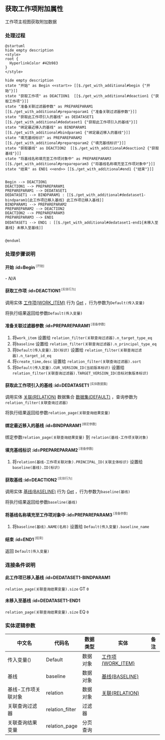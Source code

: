 ## 获取工作项附加属性 <!-- {docsify-ignore-all} -->

   工作项主视图获取附加数据

### 处理过程

```plantuml
@startuml
hide empty description
<style>
root {
  HyperlinkColor #42b983
}
</style>

hide empty description
state "开始" as Begin <<start>> [[$./get_with_additional#begin {"开始"}]]
state "获取工作项" as DEACTION1  [[$./get_with_additional#deaction1 {"获取工作项"}]]
state "准备关联过滤器参数" as PREPAREPARAM1  [[$./get_with_additional#prepareparam1 {"准备关联过滤器参数"}]]
state "获取此工作项引入的基线" as DEDATASET1  [[$./get_with_additional#dedataset1 {"获取此工作项引入的基线"}]]
state "绑定最近移入的基线" as BINDPARAM1  [[$./get_with_additional#bindparam1 {"绑定最近移入的基线"}]]
state "填充基线标识" as PREPAREPARAM2  [[$./get_with_additional#prepareparam2 {"填充基线标识"}]]
state "获取基线" as DEACTION2  [[$./get_with_additional#deaction2 {"获取基线"}]]
state "将基线名称填充至工作项对象中" as PREPAREPARAM3  [[$./get_with_additional#prepareparam3 {"将基线名称填充至工作项对象中"}]]
state "结束" as END1 <<end>> [[$./get_with_additional#end1 {"结束"}]]


Begin --> DEACTION1
DEACTION1 --> PREPAREPARAM1
PREPAREPARAM1 --> DEDATASET1
DEDATASET1 --> BINDPARAM1 : [[$./get_with_additional#dedataset1-bindparam1{此工作项已移入基线} 此工作项已移入基线]]
BINDPARAM1 --> PREPAREPARAM2
PREPAREPARAM2 --> DEACTION2
DEACTION2 --> PREPAREPARAM3
PREPAREPARAM3 --> END1
DEDATASET1 --> END1 : [[$./get_with_additional#dedataset1-end1{未移入至基线} 未移入至基线]]


@enduml
```


### 处理步骤说明

#### 开始 :id=Begin<sup class="footnote-symbol"> <font color=gray size=1>[开始]</font></sup>



*- N/A*
#### 获取工作项 :id=DEACTION1<sup class="footnote-symbol"> <font color=gray size=1>[实体行为]</font></sup>



调用实体 [工作项(WORK_ITEM)](module/ProjMgmt/work_item.md) 行为 [Get](module/ProjMgmt/work_item#行为) ，行为参数为`Default(传入变量)`

将执行结果返回给参数`Default(传入变量)`

#### 准备关联过滤器参数 :id=PREPAREPARAM1<sup class="footnote-symbol"> <font color=gray size=1>[准备参数]</font></sup>



1. 将`work_item` 设置给  `relation_filter(关联查询过滤器).n_target_type_eq`
2. 将`baseline` 设置给  `relation_filter(关联查询过滤器).n_principal_type_eq`
3. 将`Default(传入变量).ID(标识)` 设置给  `relation_filter(关联查询过滤器).n_target_id_eq`
4. 将`create_time,desc` 设置给  `relation_filter(关联查询过滤器).sort`
5. 将`Default(传入变量).CUR_VERSION_ID(当前版本标识)` 设置给  `relation_filter(关联查询过滤器).TARGET_VERSION_ID(目标对象版本标识)`

#### 获取此工作项引入的基线 :id=DEDATASET1<sup class="footnote-symbol"> <font color=gray size=1>[实体数据集]</font></sup>



调用实体 [关联(RELATION)](module/Base/relation.md) 数据集合 [数据集(DEFAULT)](module/Base/relation#数据集合) ，查询参数为`relation_filter(关联查询过滤器)`

将执行结果返回给参数`relation_page(关联查询结果变量)`

#### 绑定最近移入的基线 :id=BINDPARAM1<sup class="footnote-symbol"> <font color=gray size=1>[绑定参数]</font></sup>



绑定参数`relation_page(关联查询结果变量)` 到 `relation(基线-工作项关联对象)`
#### 填充基线标识 :id=PREPAREPARAM2<sup class="footnote-symbol"> <font color=gray size=1>[准备参数]</font></sup>



1. 将`relation(基线-工作项关联对象).PRINCIPAL_ID(关联主体标识)` 设置给  `baseline(基线).ID(标识)`

#### 获取基线 :id=DEACTION2<sup class="footnote-symbol"> <font color=gray size=1>[实体行为]</font></sup>



调用实体 [基线(BASELINE)](module/Base/baseline.md) 行为 [Get](module/Base/baseline#行为) ，行为参数为`baseline(基线)`

将执行结果返回给参数`baseline(基线)`

#### 将基线名称填充至工作项对象中 :id=PREPAREPARAM3<sup class="footnote-symbol"> <font color=gray size=1>[准备参数]</font></sup>



1. 将`baseline(基线).NAME(名称)` 设置给  `Default(传入变量).baseline_name`

#### 结束 :id=END1<sup class="footnote-symbol"> <font color=gray size=1>[结束]</font></sup>



返回 `Default(传入变量)`


### 连接条件说明
#### 此工作项已移入基线 :id=DEDATASET1-BINDPARAM1

`relation_page(关联查询结果变量).size` GT `0`
#### 未移入至基线 :id=DEDATASET1-END1

`relation_page(关联查询结果变量).size` EQ `0`


### 实体逻辑参数

|    中文名   |    代码名    |  数据类型    |  实体   |备注 |
| --------| --------| -------- | -------- | --------   |
|传入变量(<i class="fa fa-check"/></i>)|Default|数据对象|[工作项(WORK_ITEM)](module/ProjMgmt/work_item.md)||
|基线|baseline|数据对象|[基线(BASELINE)](module/Base/baseline.md)||
|基线-工作项关联对象|relation|数据对象|[关联(RELATION)](module/Base/relation.md)||
|关联查询过滤器|relation_filter|过滤器|||
|关联查询结果变量|relation_page|分页查询|||

